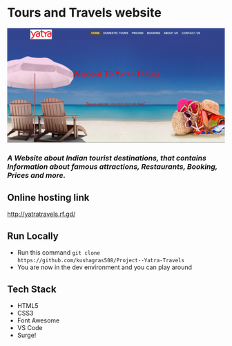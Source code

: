 # Tours and Travels website
<img src="images/Yatra-home.png"/>

### *A Website about Indian tourist destinations, that contains Information about famous attractions, Restaurants, Booking, Prices and more.*


## Online hosting link
http://yatratravels.rf.gd/


## Run Locally 

- Run this command `git clone https://github.com/kushagras508/Project--Yatra-Travels`
- You are now in the dev environment and you can play around 

## Tech Stack

- HTML5
- CSS3
- Font Awesome
- VS Code
- Surge!
